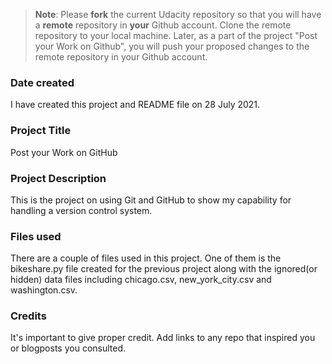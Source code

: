 >**Note**: Please **fork** the current Udacity repository so that you will have a **remote** repository in **your** Github account. Clone the remote repository to your local machine. Later, as a part of the project "Post your Work on Github", you will push your proposed changes to the remote repository in your Github account.

### Date created
I have created this project and README file on 28 July 2021.

### Project Title
Post your Work on GitHub

### Project Description
This is the project on using Git and GitHub to show my capability for handling a version control system.

### Files used
There are a couple of files used in this project. One of them is the bikeshare.py file created for the previous project along with the ignored(or hidden) data files including chicago.csv, new_york_city.csv and washington.csv.

### Credits
It's important to give proper credit. Add links to any repo that inspired you or blogposts you consulted.
